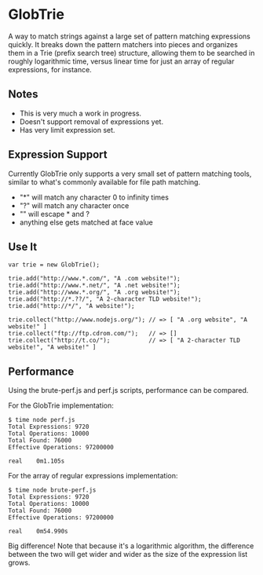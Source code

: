 # GlobTrie

A way to match strings against a large set of pattern matching expressions quickly. It breaks down the pattern matchers into pieces and organizes them in a Trie (prefix search tree) structure, allowing them to be searched in roughly logarithmic time, versus linear time for just an array of regular expressions, for instance.

## Notes

* This is very much a work in progress.
* Doesn't support removal of expressions yet.
* Has very limit expression set.

## Expression Support

Currently GlobTrie only supports a very small set of pattern matching tools, similar to what's commonly available for file path matching.

* "*" will match any character 0 to infinity times
* "?" will match any character once
* "\" will escape * and ?
* anything else gets matched at face value

## Use It

    var trie = new GlobTrie();
    
    trie.add("http://www.*.com/", "A .com website!");
    trie.add("http://www.*.net/", "A .net website!");
    trie.add("http://www.*.org/", "A .org website!");
    trie.add("http://*.??/", "A 2-character TLD website!");
    trie.add("http://*/", "A website!");
    
    trie.collect("http://www.nodejs.org/"); // => [ "A .org website", "A website!" ]
    trie.collect("ftp://ftp.cdrom.com/");   // => []
    trie.collect("http://t.co/");           // => [ "A 2-character TLD website!", "A website!" ]

## Performance

Using the brute-perf.js and perf.js scripts, performance can be compared.

For the GlobTrie implementation:

    $ time node perf.js
    Total Expressions: 9720
    Total Operations: 10000
    Total Found: 76000
    Effective Operations: 97200000

    real	0m1.105s

For the array of regular expressions implementation:

    $ time node brute-perf.js
    Total Expressions: 9720
    Total Operations: 10000
    Total Found: 76000
    Effective Operations: 97200000

    real	0m54.990s

Big difference! Note that because it's a logarithmic algorithm, the difference between the two will get wider and wider as the size of the expression list grows.